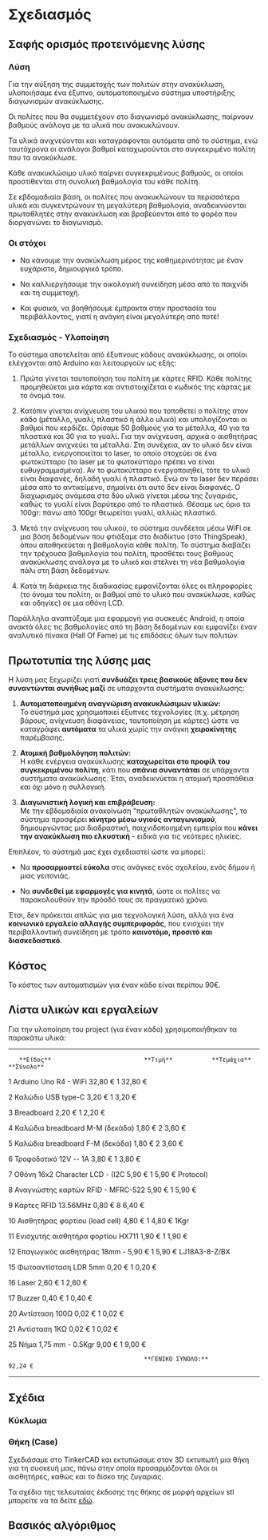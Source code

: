 # Σχεδιασμός

## Σαφής ορισμός προτεινόμενης λύσης

### Λύση

Για την αύξηση της συμμετοχής των πολιτών στην ανακύκλωση, υλοποιήσαμε ένα έξυπνο, αυτοματοποιημένο σύστημα υποστήριξης διαγωνισμών ανακύκλωσης.

Οι πολίτες που θα συμμετέχουν στο διαγωνισμό ανακύκλωσης, παίρνουν βαθμούς ανάλογα με τα υλικά που ανακυκλώνουν.

Τα υλικά ανιχνεύονται και καταγράφονται αυτόματα από το σύστημα, ενώ ταυτόχρονα οι ανάλογοι βαθμοί καταχωρούνται στο συγκεκριμένο πολίτη που τα ανακύκλωσε.

Κάθε ανακυκλώσιμο υλικό παίρνει συγκεκριμένους βαθμούς, οι οποίοι προστίθενται στη συνολική βαθμολογία του κάθε πολίτη.

Σε εβδομαδιαία βάση, οι πολίτες που ανακυκλώνουν τα περισσότερα υλικά και συγκεντρώνουν τη μεγαλύτερη βαθμολογία, αναδεικνύονται πρωταθλητές στην ανακύκλωση και βραβεύονται από το φορέα που διοργανώνει το διαγωνισμό.

### Οι στόχοι

-   Να κάνουμε την ανακύκλωση μέρος της καθημερινότητας με έναν ευχάριστο, δημιουργικό τρόπο.

-   Να καλλιεργήσουμε την οικολογική συνείδηση μέσα από το παιχνίδι και τη συμμετοχή.

-   Και φυσικά, να βοηθήσουμε έμπρακτα στην προστασία του περιβάλλοντος, γιατί η ανάγκη είναι μεγαλύτερη από ποτέ!

### Σχεδιασμός - Υλοποίηση

Το σύστημα αποτελείται από έξυπνους κάδους ανακύκλωσης, οι οποίοι ελέγχονται από Arduino και λειτουργούν ως εξής:

1.  Πρώτα γίνεται ταυτοποίηση του πολίτη με κάρτες RFID. Κάθε πολίτης προμηθεύεται μια κάρτα και αντιστοιχίζεται ο κωδικός της κάρτας με το όνομά του.

2.  Κατόπιν γίνεται ανίχνευση του υλικού που τοποθετεί ο πολίτης στον κάδο (μέταλλο, γυαλί, πλαστικό ή άλλο υλικό) και υπολογίζονται οι βαθμοί που κερδίζει. Ορίσαμε 50 βαθμούς για τα μέταλλα, 40 για τα πλαστικά και 30 για το γυαλί. Για την ανίχνευση, αρχικά ο αισθητήρας μετάλλων ανιχνεύει τα μέταλλα. Στη συνέχεια, αν το υλικό δεν είναι μέταλλο, ενεργοποιείται το laser, το οποίο στοχεύει σε ένα φωτοκύτταρο (το laser με το φωτοκύτταρο πρέπει να είναι ευθυγραμμισμένα). Αν το φωτοκύτταρο ενεργοποιηθεί, τότε το υλικό είναι διαφανές, δηλαδή γυαλί ή πλαστικό. Ενώ αν το laser δεν περάσει μέσα από το αντικείμενο, σημαίνει ότι αυτό δεν είναι διαφανές. Ο διαχωρισμός ανάμεσα στα δύο υλικά γίνεται μέσω της ζυγαριάς, καθώς το γυαλί είναι βαρύτερο από το πλαστικό. Θέσαμε ως όριο τα 100gr: πάνω από 100gr θεωρείται γυαλί, αλλιώς πλαστικό.

3.  Μετά την ανίχνευση του υλικού, το σύστημα συνδέεται μέσω WiFi σε μια βάση δεδομένων που φτιάξαμε στο διαδίκτυο (στο ThingSpeak), όπου αποθηκεύεται η βαθμολογία κάθε πολίτη. Το σύστημα διαβάζει την τρέχουσα βαθμολογία του πολίτη, προσθέτει τους βαθμούς ανακύκλωσης ανάλογα με το υλικό και στέλνει τη νέα βαθμολογία πάλι στη βάση δεδομένων.

4.  Κατά τη διάρκεια της διαδικασίας εμφανίζονται όλες οι πληροφορίες (το όνομα του πολίτη, οι βαθμοί από το υλικό που ανακύκλωσε, καθώς και οδηγίες) σε μια οθόνη LCD.

Παράλληλα αναπτύξαμε μια εφαρμογή για συσκευές Android, η οποία ανακτά όλες τις βαθμολογίες από τη βάση δεδομένων και εμφανίζει έναν αναλυτικό πίνακα (Hall Of Fame) με τις επιδόσεις όλων των πολιτών.

## Πρωτοτυπία της λύσης μας

Η λύση μας ξεχωρίζει γιατί **συνδυάζει τρεις βασικούς άξονες που δεν
συναντώνται συνήθως μαζί** σε υπάρχοντα συστήματα ανακύκλωσης:

1.  **Αυτοματοποιημένη αναγνώριση ανακυκλώσιμων υλικών:**\
    Το σύστημά μας χρησιμοποιεί έξυπνες τεχνολογίες (π.χ. μέτρηση βάρους, ανίχνευση διαφάνειας, ταυτοποίηση με κάρτες) ώστε να καταγράφει **αυτόματα** τα υλικά χωρίς την ανάγκη **χειροκίνητης** παρέμβασης.

2.  **Ατομική βαθμολόγηση πολιτών:**\
    Η κάθε ενέργεια ανακύκλωσης **καταχωρείται στο προφίλ του συγκεκριμένου πολίτη**, κάτι που **σπάνια συναντάται** σε υπάρχοντα συστήματα ανακύκλωσης. Έτσι, αναδεικνύεται η ατομική προσπάθεια και όχι μόνο η συλλογική.

4.  **Διαγωνιστική λογική και επιβράβευση:**\
    Με την εβδομαδιαία ανακοίνωση "πρωταθλητών ανακύκλωσης", το σύστημα προσφέρει **κίνητρο μέσω υγιούς ανταγωνισμού**, δημιουργώντας μια διαδραστική, παιχνιδοποιημένη εμπειρία που **κάνει την ανακύκλωση πιο ελκυστική** - ειδικά για τις νεότερες ηλικίες.

Επιπλέον, το σύστημά μας έχει σχεδιαστεί ώστε να μπορεί:

-   Να **προσαρμοστεί εύκολα** στις ανάγκες ενός σχολείου, ενός δήμου ή μιας γειτονιάς.

-   Να **συνδεθεί με εφαρμογές για κινητά**, ώστε οι πολίτες να παρακολουθούν την πρόοδό τους σε πραγματικό χρόνο.

Έτσι, δεν πρόκειται απλώς για μια τεχνολογική λύση, αλλά για ένα **κοινωνικό εργαλείο αλλαγής συμπεριφοράς**, που ενισχύει την περιβαλλοντική συνείδηση με τρόπο **καινοτόμο, προσιτό και διασκεδαστικό**.

## Κόστος

Το κόστος των αυτοματισμών για έναν κάδο είναι περίπου 90€.

## Λίστα υλικών και εργαλείων

Για την υλοποίηση του project (για έναν κάδο) χρησιμοποιήθηκαν τα
παρακάτω υλικά:

  ---- ---------------------------------- ------------------ ------------- ------------
       **Είδος**                          **Τιμή**           **Τεμάχια**   **Σύνολο**

  1    Arduino Uno R4 - WiFi              32,80 €            1             32,80 €

  2    Καλώδιο USB type-C                 3,20 €             1             3,20 €

  3    Breadboard                         2,20 €             1             2,20 €

  4    Καλώδια breadboard Μ-Μ (δεκάδα)    1,80 €             2             3,60 €

  5    Καλώδια breadboard F-Μ (δεκάδα)    1,80 €             2             3,60 €

  6    Τροφοδοτικό 12V -- 1A              3,80 €             1             3,80 €

  7    Οθόνη 16x2 Character LCD - (I2C    5,90 €             1             5,90 €
       Protocol)                                                           

  8    Αναγνώστης καρτών RFID - MFRC-522  5,90 €             1             5,90 €

  9    Κάρτες RFID 13.56MHz               0,80 €             8             6,40 €

  10   Αισθητήρας φορτίου (load cell)     4,80 €             1             4,80 €
       1Kgr                                                                

  11   Ενισχυτής αισθητήρα φορτίου HX711  1,90 €             1             1,90 €

  12   Επαγωγικός αισθητήρας 18mm -       5,90 €             1             5,90 €
       LJ18A3-8-Z/BX                                                       

  15   Φωτοαντίσταση LDR 5mm              0,20 €             1             0,20 €

  16   Laser                              2,60 €             1             2,60 €

  17   Buzzer                             0,40 €             1             0,40 €

  20   Αντίσταση 100Ω                     0,02 €             1             0,02 €

  21   Αντίσταση 1ΚΩ                      0,02 €             1             0,02 €

  25   Νήμα 1,75 mm - 0.5Kgr              9,00 €             1             9,00 €

                                                                           

                                          **ΓΕΝΙΚΟ ΣΥΝΟΛΟ:**               92,24 €
  ---- ---------------------------------- ------------------ ------------- ------------

## Σχέδια

### Κύκλωμα

### Θήκη (Case)

Σχεδιάσαμε στο TinkerCAD και εκτυπώσαμε στον 3D εκτυπωτή μια θήκη για τη
συσκευή μας, πάνω στην οποία προσαρμόζονται όλοι οι αισθητήρες, καθώς
και το δίσκο της ζυγαριάς.

Τα σχέδια της τελευταίας έκδοσης της θήκης σε μορφή αρχείων stl μπορείτε
να τα δείτε [εδώ](/../hardware-design/3D-objects).

## Βασικός αλγόριθμος
